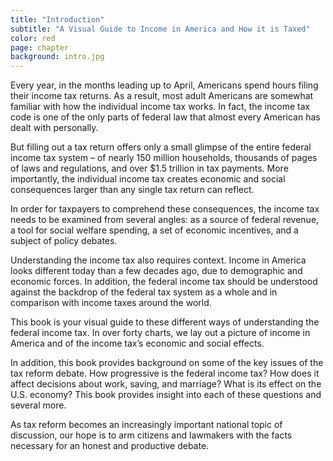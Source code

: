 ```yaml
---
title: "Introduction"
subtitle: "A Visual Guide to Income in America and How it is Taxed"
color: red
page: chapter
background: intro.jpg
---
```

Every year, in the months leading up to April, Americans spend hours filing their income tax returns. As a result, most adult Americans are somewhat familiar with how the individual income tax works. In fact, the income tax code is one of the only parts of federal law that almost every American has dealt with personally.

But filling out a tax return offers only a small glimpse of the entire federal income tax system – of nearly 150 million households, thousands of pages of laws and regulations, and over $1.5 trillion in tax payments. More importantly, the individual income tax creates economic and social consequences larger than any single tax return can reflect.

In order for taxpayers to comprehend these consequences, the income tax needs to be examined from several angles: as a source of federal revenue, a tool for social welfare spending, a set of economic incentives, and a subject of policy debates.

Understanding the income tax also requires context. Income in America looks different today than a few decades ago, due to demographic and economic forces. In addition, the federal income tax should be understood against the backdrop of the federal tax system as a whole and in comparison with income taxes around the world.

This book is your visual guide to these different ways of understanding the federal income tax. In over forty charts, we lay out a picture of income in America and of the income tax’s economic and social effects.

In addition, this book provides background on some of the key issues of the tax reform debate. How progressive is the federal income tax? How does it affect decisions about work, saving, and marriage? What is its effect on the U.S. economy? This book provides insight into each of these questions and several more.

As tax reform becomes an increasingly important national topic of discussion, our hope is to arm citizens and lawmakers with the facts necessary for an honest and productive debate.
